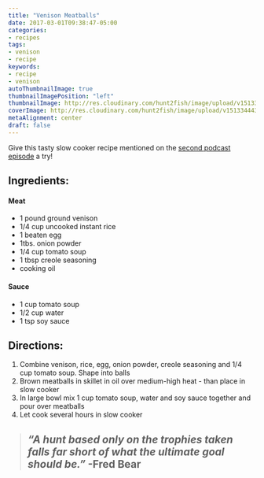 ```yaml
---
title: "Venison Meatballs"
date: 2017-03-01T09:38:47-05:00
categories:
- recipes 
tags:
- venison
- recipe
keywords:
- recipe
- venison
autoThumbnailImage: true 
thumbnailImagePosition: "left"
thumbnailImage: http://res.cloudinary.com/hunt2fish/image/upload/v1513344430/venisonmeatballs_i8hrpm.jpg
coverImage: http://res.cloudinary.com/hunt2fish/image/upload/v1513344430/venisonmeatballs_i8hrpm.jpg
metaAlignment: center
draft: false 
---
```

Give this tasty slow cooker recipe mentioned on the [second podcast episode](http://podcast.hunt2fishoutdoors.com/e/episode-2-spring-fever/) a try!

<!--more-->

## Ingredients:

#### Meat

* 1 pound ground venison 
* 1/4 cup uncooked instant rice 
* 1 beaten egg 
* 1tbs. onion powder 
* 1/4 cup tomato soup 
* 1 tbsp creole seasoning 
* cooking oil

#### Sauce

* 1 cup tomato soup 
* 1/2 cup water 
* 1 tsp soy sauce

## Directions:

1.  Combine venison, rice, egg, onion powder, creole seasoning and 1/4 cup tomato soup. Shape into balls
2.  Brown meatballs in skillet in oil over medium-high heat - than place in slow cooker
3.  In large bowl mix 1 cup tomato soup, water and soy sauce together and pour over meatballs
4.  Let cook several hours in slow cooker

> ## _“A hunt based only on the trophies taken falls far short of what the ultimate goal should be.”_ -Fred Bear
